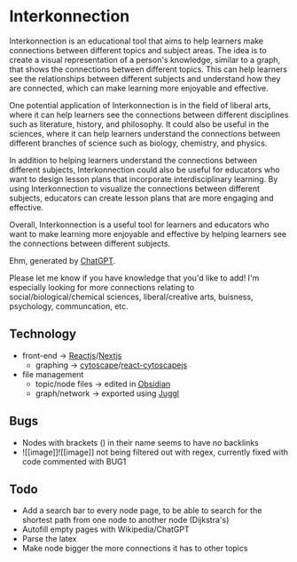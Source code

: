 # Interkonnection
Interkonnection is an educational tool that aims to help learners make connections between different topics and subject areas. The idea is to create a visual representation of a person's knowledge, similar to a graph, that shows the connections between different topics. This can help learners see the relationships between different subjects and understand how they are connected, which can make learning more enjoyable and effective.

One potential application of Interkonnection is in the field of liberal arts, where it can help learners see the connections between different disciplines such as literature, history, and philosophy. It could also be useful in the sciences, where it can help learners understand the connections between different branches of science such as biology, chemistry, and physics.

In addition to helping learners understand the connections between different subjects, Interkonnection could also be useful for educators who want to design lesson plans that incorporate interdisciplinary learning. By using Interkonnection to visualize the connections between different subjects, educators can create lesson plans that are more engaging and effective.

Overall, Interkonnection is a useful tool for learners and educators who want to make learning more enjoyable and effective by helping learners see the connections between different subjects.

Ehm, generated by [ChatGPT](https://chat.openai.com/chat). 

Please let me know if you have knowledge that you'd like to add!
I'm especially looking for more connections relating to social/biological/chemical sciences, liberal/creative arts, buisness, psychology, communcation, etc. 

## Technology
- front-end -> [Reactjs](https://reactjs.org/)/[Nextjs](https://nextjs.org/)
  - graphing -> [cytoscape](https://js.cytoscape.org/)/[react-cytoscapejs](https://www.npmjs.com/package/react-cytoscapejs)
- file management
  - topic/node files -> edited in [Obsidian](https://obsidian.md/)
  - graph/network -> exported using [Juggl](https://juggl.io/)

## Bugs
- Nodes with brackets () in their name seems to have no backlinks
- ![[image]]![[image]] not being filtered out with regex, currently fixed with code commented with BUG1

## Todo
- Add a search bar to every node page, to be able to search for the shortest path from one node to another node (Dijkstra's)
- Autofill empty pages with Wikipedia/ChatGPT
- Parse the latex
- Make node bigger the more connections it has to other topics
